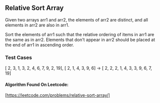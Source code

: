 ## Relative Sort Array
Given two arrays arr1 and arr2, the elements of arr2 are distinct, and all elements in arr2 are also in arr1.

Sort the elements of arr1 such that the relative ordering of items in arr1 are the same as in arr2.  Elements that don't appear in arr2 should be placed at the end of arr1 in ascending order.

### Test Cases

[ 2, 3, 1, 3, 2, 4, 6, 7, 9, 2, 19], [ 2, 1, 4, 3, 9, 6] -> [ 2, 2, 2, 1, 4, 3, 3, 9, 6, 7, 19]

#### Algorithm Found On Leetcode:
[https://leetcode.com/problems/relative-sort-array/]



